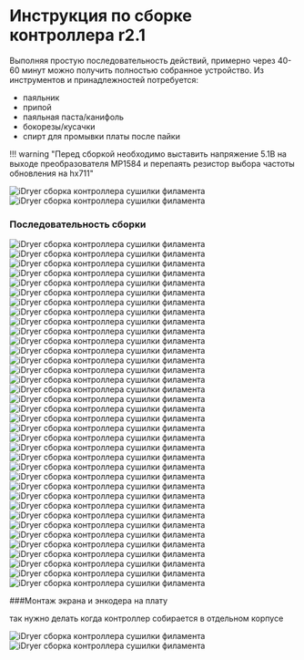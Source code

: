 # Инструкция по сборке контроллера r2.1

Выполняя простую последовательность действий, примерно через 40-60 минут можно получить полностью собранное устройство.
Из инструментов и принадлежностей потребуется:

- паяльник
- припой
- паяльная паста/канифоль
- бокорезы/кусачки
- спирт для промывки платы после пайки

!!! warning "Перед сборкой необходимо выставить напряжение 5.1В на выходе преобразователя MP1584 и перепаять резистор выбора частоты обновления на hx711"
    <div class="image-container">
      <div class="custom-image">
          <img src="https://raw.githubusercontent.com/pavluchenkor/iDryerProject/main/iDryer%20v2/Hardware/PCB/img/163940.png" alt="iDryer сборка контроллера сушилки филамента">
      </div>
      <div class="custom-image">
        <img src="https://raw.githubusercontent.com/pavluchenkor/iDryerProject/main/iDryer%20v2/Hardware/PCB/img/1647101.png" alt="iDryer сборка контроллера сушилки филамента">
      </div>
    </div>


###  Последовательность сборки

<div class="image-container">
  <div class="custom-image">
    <img src="https://raw.githubusercontent.com/pavluchenkor/iDryerProject/main/iDryer%20v2/Hardware/PCB/img/IMG_1411.jpg" alt="iDryer сборка контроллера сушилки филамента">
  </div>
  <div class="custom-image">
    <img src="https://raw.githubusercontent.com/pavluchenkor/iDryerProject/main/iDryer%20v2/Hardware/PCB/img/IMG_1412.jpg" alt="iDryer сборка контроллера сушилки филамента">
  </div>
  <div class="custom-image">
    <img src="https://raw.githubusercontent.com/pavluchenkor/iDryerProject/main/iDryer%20v2/Hardware/PCB/img/IMG_1413.jpg" alt="iDryer сборка контроллера сушилки филамента">
  </div>
</div>

<div class="image-container">
  <div class="custom-image">
    <img src="https://raw.githubusercontent.com/pavluchenkor/iDryerProject/main/iDryer%20v2/Hardware/PCB/img/IMG_1414.jpg" alt="iDryer сборка контроллера сушилки филамента">
  </div>
  <div class="custom-image">
    <img src="https://raw.githubusercontent.com/pavluchenkor/iDryerProject/main/iDryer%20v2/Hardware/PCB/img/IMG_1415.jpg" alt="iDryer сборка контроллера сушилки филамента">
  </div>
  <div class="custom-image">
    <img src="https://raw.githubusercontent.com/pavluchenkor/iDryerProject/main/iDryer%20v2/Hardware/PCB/img/IMG_1416.jpg" alt="iDryer сборка контроллера сушилки филамента">
  </div>
</div>

<div class="image-container">
  <div class="custom-image">
    <img src="https://raw.githubusercontent.com/pavluchenkor/iDryerProject/main/iDryer%20v2/Hardware/PCB/img/IMG_1417.jpg" alt="iDryer сборка контроллера сушилки филамента">
  </div>
  <div class="custom-image">
    <img src="https://raw.githubusercontent.com/pavluchenkor/iDryerProject/main/iDryer%20v2/Hardware/PCB/img/IMG_1418.jpg" alt="iDryer сборка контроллера сушилки филамента">
  </div>
  <div class="custom-image">
    <img src="https://raw.githubusercontent.com/pavluchenkor/iDryerProject/main/iDryer%20v2/Hardware/PCB/img/IMG_1419.jpg" alt="iDryer сборка контроллера сушилки филамента">
  </div>
</div>

<div class="image-container">
  <div class="custom-image">
    <img src="https://raw.githubusercontent.com/pavluchenkor/iDryerProject/main/iDryer%20v2/Hardware/PCB/img/IMG_1420.jpg" alt="iDryer сборка контроллера сушилки филамента">
  </div>
  <div class="custom-image">
    <img src="https://raw.githubusercontent.com/pavluchenkor/iDryerProject/main/iDryer%20v2/Hardware/PCB/img/IMG_1421.jpg" alt="iDryer сборка контроллера сушилки филамента">
  </div>
  <div class="custom-image">
    <img src="https://raw.githubusercontent.com/pavluchenkor/iDryerProject/main/iDryer%20v2/Hardware/PCB/img/IMG_1422.jpg" alt="iDryer сборка контроллера сушилки филамента">
  </div>
</div>

<div class="image-container">
  <div class="custom-image">
    <img src="https://raw.githubusercontent.com/pavluchenkor/iDryerProject/main/iDryer%20v2/Hardware/PCB/img/IMG_1423.jpg" alt="iDryer сборка контроллера сушилки филамента">
  </div>
  <div class="custom-image">
    <img src="https://raw.githubusercontent.com/pavluchenkor/iDryerProject/main/iDryer%20v2/Hardware/PCB/img/IMG_1424.jpg" alt="iDryer сборка контроллера сушилки филамента">
  </div>
  <div class="custom-image">
    <img src="https://raw.githubusercontent.com/pavluchenkor/iDryerProject/main/iDryer%20v2/Hardware/PCB/img/IMG_1425.jpg" alt="iDryer сборка контроллера сушилки филамента">
  </div>
</div>

<div class="image-container">
  <div class="custom-image">
    <img src="https://raw.githubusercontent.com/pavluchenkor/iDryerProject/main/iDryer%20v2/Hardware/PCB/img/IMG_1426.jpg" alt="iDryer сборка контроллера сушилки филамента">
  </div>
  <div class="custom-image">
    <img src="https://raw.githubusercontent.com/pavluchenkor/iDryerProject/main/iDryer%20v2/Hardware/PCB/img/IMG_1427.jpg" alt="iDryer сборка контроллера сушилки филамента">
  </div>
  <div class="custom-image">
    <img src="https://raw.githubusercontent.com/pavluchenkor/iDryerProject/main/iDryer%20v2/Hardware/PCB/img/IMG_1428.jpg" alt="iDryer сборка контроллера сушилки филамента">
  </div>
</div>

<div class="image-container">
  <div class="custom-image">
    <img src="https://raw.githubusercontent.com/pavluchenkor/iDryerProject/main/iDryer%20v2/Hardware/PCB/img/IMG_1429.jpg" alt="iDryer сборка контроллера сушилки филамента">
  </div>
  <div class="custom-image">
    <img src="https://raw.githubusercontent.com/pavluchenkor/iDryerProject/main/iDryer%20v2/Hardware/PCB/img/IMG_1430.jpg" alt="iDryer сборка контроллера сушилки филамента">
  </div>
  <div class="custom-image">
    <img src="https://raw.githubusercontent.com/pavluchenkor/iDryerProject/main/iDryer%20v2/Hardware/PCB/img/IMG_1431.jpg" alt="iDryer сборка контроллера сушилки филамента">
  </div>
</div>

<div class="image-container">
  <div class="custom-image">
    <img src="https://raw.githubusercontent.com/pavluchenkor/iDryerProject/main/iDryer%20v2/Hardware/PCB/img/IMG_1432.jpg" alt="iDryer сборка контроллера сушилки филамента">
  </div>
  <div class="custom-image">
    <img src="https://raw.githubusercontent.com/pavluchenkor/iDryerProject/main/iDryer%20v2/Hardware/PCB/img/IMG_1433.jpg" alt="iDryer сборка контроллера сушилки филамента">
  </div>
  <div class="custom-image">
    <img src="https://raw.githubusercontent.com/pavluchenkor/iDryerProject/main/iDryer%20v2/Hardware/PCB/img/IMG_1434.jpg" alt="iDryer сборка контроллера сушилки филамента">
  </div>
</div>

<div class="image-container">
  <div class="custom-image">
    <img src="https://raw.githubusercontent.com/pavluchenkor/iDryerProject/main/iDryer%20v2/Hardware/PCB/img/IMG_1435.jpg" alt="iDryer сборка контроллера сушилки филамента">
  </div>
  <div class="custom-image">
    <img src="https://raw.githubusercontent.com/pavluchenkor/iDryerProject/main/iDryer%20v2/Hardware/PCB/img/IMG_1436.jpg" alt="iDryer сборка контроллера сушилки филамента">
  </div>
  <div class="custom-image">
    <img src="https://raw.githubusercontent.com/pavluchenkor/iDryerProject/main/iDryer%20v2/Hardware/PCB/img/IMG_1437.jpg" alt="iDryer сборка контроллера сушилки филамента">
  </div>
</div>

<div class="image-container">
  <div class="custom-image">
    <img src="https://raw.githubusercontent.com/pavluchenkor/iDryerProject/main/iDryer%20v2/Hardware/PCB/img/IMG_1438.jpg" alt="iDryer сборка контроллера сушилки филамента">
  </div>
  <div class="custom-image">
    <img src="https://raw.githubusercontent.com/pavluchenkor/iDryerProject/main/iDryer%20v2/Hardware/PCB/img/IMG_1439.jpg" alt="iDryer сборка контроллера сушилки филамента">
  </div>
  <div class="custom-image">
    <img src="https://raw.githubusercontent.com/pavluchenkor/iDryerProject/main/iDryer%20v2/Hardware/PCB/img/IMG_1440.jpg" alt="iDryer сборка контроллера сушилки филамента">
  </div>
</div>

<div class="image-container">
  <div class="custom-image">
    <img src="https://raw.githubusercontent.com/pavluchenkor/iDryerProject/main/iDryer%20v2/Hardware/PCB/img/IMG_1441.jpg" alt="iDryer сборка контроллера сушилки филамента">
  </div>
  <div class="custom-image">
    <img src="https://raw.githubusercontent.com/pavluchenkor/iDryerProject/main/iDryer%20v2/Hardware/PCB/img/IMG_1442.jpg" alt="iDryer сборка контроллера сушилки филамента">
  </div>
  <div class="custom-image">
    <img src="https://raw.githubusercontent.com/pavluchenkor/iDryerProject/main/iDryer%20v2/Hardware/PCB/img/IMG_1443.jpg" alt="iDryer сборка контроллера сушилки филамента">
  </div>
</div>

<div class="image-container">
  <div class="custom-image">
    <img src="https://raw.githubusercontent.com/pavluchenkor/iDryerProject/main/iDryer%20v2/Hardware/PCB/img/IMG_1444.jpg" alt="iDryer сборка контроллера сушилки филамента">
  </div>
  <div class="custom-image">
    <img src="https://raw.githubusercontent.com/pavluchenkor/iDryerProject/main/iDryer%20v2/Hardware/PCB/img/IMG_1445.jpg" alt="iDryer сборка контроллера сушилки филамента">
  </div>
  <!-- <div class="custom-image">
    <img src="https://raw.githubusercontent.com/pavluchenkor/iDryerProject/main/iDryer%20v2/Hardware/PCB/img/IMG_1446.jpg" alt="iDryer сборка контроллера сушилки филамента">
  </div> -->
  <div class="custom-image">
    <img src="https://raw.githubusercontent.com/pavluchenkor/iDryerProject/main/iDryer%20v2/Hardware/PCB/img/IMG_3080.jpg" alt="iDryer сборка контроллера сушилки филамента">
  </div>
</div>

###Монтаж экрана и энкодера на плату

так нужно делать когда контроллер собирается в отдельном корпусе
<div class="image-container">
  <div class="custom-image">
    <img src="https://raw.githubusercontent.com/pavluchenkor/iDryerProject/main/iDryer%20v2/Hardware/PCB/img/IMG_1447.jpg" alt="iDryer сборка контроллера сушилки филамента">
  </div>
  <div class="custom-image">
    <img src="https://raw.githubusercontent.com/pavluchenkor/iDryerProject/main/iDryer%20v2/Hardware/PCB/img/IMG_1448.jpg" alt="iDryer сборка контроллера сушилки филамента">
  </div>
</div>
